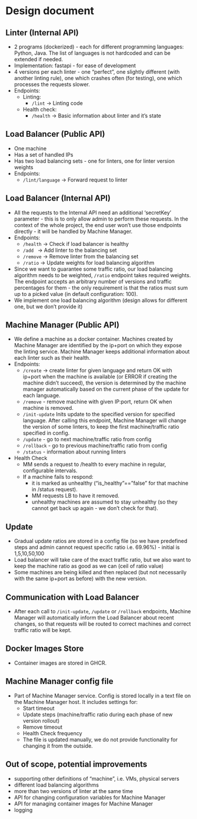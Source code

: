# Design document

## Linter (Internal API)
- 2 programs (dockerized) - each for different programming languages: Python, Java. The list of languages is not hardcoded and can be extended if needed.
- Implementation: fastapi - for ease of development
- 4 versions per each linter - one “perfect”, one slightly different (with another linting rule), one which crashes often (for testing), one which processes the requests slower.
- Endpoints:
    - Linting:
        - `/lint` -> Linting code
    - Health check:
        - `/health` -> Basic information about linter and it’s state 

## Load Balancer (Public API)
- One machine
- Has a set of handled IPs
- Has two load balancing sets - one for linters, one for linter version weights
- Endpoints:
    - `/lint/language`  -> Forward request to linter 


## Load Balancer (Internal API)
- All the requests to the Internal API need an additional ‘secretKey’ parameter - this is to only allow admin to perform these requests. In the context of the whole project, the end user won’t use those endpoints directly - it will be handled by Machine Manager.
- Endpoints:
    - `/health` -> Check if load balancer is healthy
    - `/add ` -> Add linter to the balancing set
    - `/remove` -> Remove linter from the balancing set
    - `/ratio` -> Update weights for load balancing algorithm 
- Since we want to guarantee some traffic ratio, our load balancing algorithm needs to be weighted, `/ratio` endpoint takes required weights. The endpoint accepts an arbitrary number of versions and traffic percentages for them - the only requirement is that the ratios must sum up to a picked value (in default configuration: 100).
- We implement one load balancing algorithm (design allows for different one, but we don’t provide it)

## Machine Manager (Public API)
- We define a machine as a docker container. Machines created by Machine Manager are identified by the ip+port on which they expose the linting service. Machine Manager keeps additional information about each linter such as their health.
- Endpoints:
    - `/create` -> create linter for given language and return OK with ip+port when the machine is available (or ERROR if creating the machine didn’t succeed), the version is determined by the machine manager automatically based on the current phase of the update for each language.
    - `/remove` - remove machine with given IP:port, return OK when machine is removed.
    - `/init-update` Inits update to the specified version for specified language. After calling this endpoint, Machine Manager will change the version of some linters, to keep the first machine/traffic ratio specified in config.
    - `/update` - go to next machine/traffic ratio from config
    - `/rollback` - go to previous machine/traffic ratio from config
    - `/status` - information about running linters
- Health Check
    - MM sends a request to /health to every machine in regular, configurable intervals.
    - If a machine fails to respond:
        - it is marked as unhealthy (“is_healthy”==”false” for that machine in /status request).
        - MM requests LB to have it removed.
        - unhealthy machines are assumed to stay unhealthy (so they cannot get back up again - we don’t check for that).

## Update
- Gradual update ratios are stored in a config file (so we have predefined steps and admin cannot request specific ratio i.e. 69.96%) - initial is 1,5,10,50,100
- Load balancer will take care of the exact traffic ratio, but we also want to keep the machine ratio as good as we can (ceil of ratio value)
- Some machines are being killed and then replaced (but not necessarily with the same ip+port as before) with the new version.

## Communication with Load Balancer
- After each call to `/init-update`, `/update` or `/rollback` endpoints, Machine Manager will automatically inform the Load Balancer about recent changes, so that requests will be routed to correct machines and correct traffic ratio will be kept. 

## Docker Images Store
- Container images are stored in GHCR.

## Machine Manager config file
- Part of Machine Manager service. Config is stored locally in a text file on the Machine Manager host. It includes settings for:
    - Start timeout
    - Update steps (machine/traffic ratio during each phase of new version rollout)
    - Remove timeout
    - Health Check frequency
    - The file is updated manually, we do not provide functionality for changing it from the outside.

## Out of scope, potential improvements
- supporting other definitions of “machine”, i.e. VMs, physical servers
- different load balancing algorithms
- more than two versions of linter at the same time
- API for changing configuration variables for Machine Manager
- API for managing container images for Machine Manager
- logging


